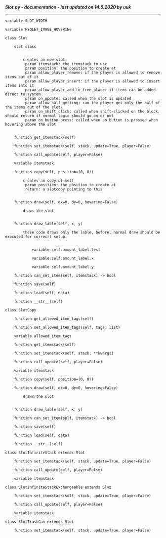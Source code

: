 ***Slot.py - documentation - last updated on 14.5.2020 by uuk***
___

    variable SLOT_WIDTH

    variable PYGLET_IMAGE_HOVERING

    class Slot
        
        slot class

            
            creates an new slot
            :param itemstack: the itemstack to use
            :param position: the position to create at
            :param allow_player_remove: if the player is allowed to remove items out of it
            :param allow_player_insert: if the player is allowed to insert items into it
            :param allow_player_add_to_free_place: if items can be added direct to system
            :param on_update: called when the slot is updated
            :param allow_half_getting: can the player get only the half of the items out of the slot?
            :param on_shift_click: called when shift-clicked on the block, should return if normal logic should go on or not
            :param on_button_press: called when an button is pressed when hovering above the slot


        function get_itemstack(self)

        function set_itemstack(self, stack, update=True, player=False)

        function call_update(self, player=False)

        variable itemstack

        function copy(self, position=(0, 0))
            
            creates an copy of self
            :param position: the position to create at
            :return: a slotcopy pointing to this


        function draw(self, dx=0, dy=0, hovering=False)
            
            draws the slot


        function draw_lable(self, x, y)
            
            these code draws only the lable, before, normal draw should be executed for correcrt setup


                variable self.amount_label.text

                variable self.amount_label.x

                variable self.amount_label.y

        function can_set_item(self, itemstack) -> bool

        function save(self)

        function load(self, data)

        function __str__(self)

    class SlotCopy

        function get_allowed_item_tags(self)

        function set_allowed_item_tags(self, tags: list)

        variable allowed_item_tags

        function get_itemstack(self)

        function set_itemstack(self, stack, **kwargs)

        function call_update(self, player=False)

        variable itemstack

        function copy(self, position=(0, 0))

        function draw(self, dx=0, dy=0, hovering=False)
            
            draws the slot


        function draw_lable(self, x, y)

        function can_set_item(self, itemstack) -> bool

        function save(self)

        function load(self, data)

        function __str__(self)

    class SlotInfiniteStack extends Slot

        function set_itemstack(self, stack, update=True, player=False)

        function call_update(self, player=False)

        variable itemstack

    class SlotInfiniteStackExchangeable extends Slot

        function set_itemstack(self, stack, update=True, player=False)

        function call_update(self, player=False)

        variable itemstack

    class SlotTrashCan extends Slot

        function set_itemstack(self, stack, update=True, player=False)